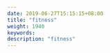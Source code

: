 ```yaml
---
date: 2019-06-27T15:15:15+08:00
title: "fitness"
weight: 1940
keywords: 
description: "fitness"
---
```


